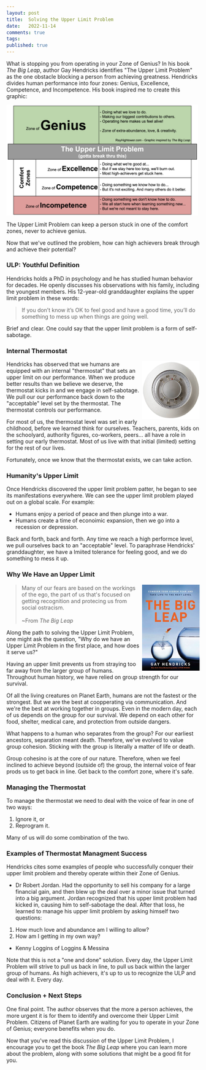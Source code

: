 ```yaml
---
layout: post
title:  Solving the Upper Limit Problem
date:   2022-11-14
comments: true
tags: 
published: true
---
```

What is stopping you from operating in your Zone of Genius? In his book _The Big Leap_, author Gay Hendricks identifies "The Upper Limit Problem" as the one obstacle blocking a person from achieving greatness. Hendricks divides human performance into four zones: Genius, Excellence, Competence, and Incompetence. His book inspired me to create this graphic: 

<a href="/images/Zones_Solving_the_Upper_Limit_Problem_RayHightower.png"><img src="/images/Zones_Solving_the_Upper_Limit_Problem_RayHightower.png" align="center" width="500" padding="20" alt="The Big Leap by Gay Hendricks - Upper Limit Problem Chart - RayHightower" title="The Big Leap by Gay Hendricks - Upper Limit Problem Chart - RayHightower" /></a>

The Upper Limit Problem can keep a person stuck in one of the comfort zones, never to achieve genius. 

Now that we've outlined the problem, how can high achievers break through and achieve their potential?

<!--more-->

### ULP: Youthful Definition

Hendricks holds a PhD in psychology and he has studied human behavior for decades. He openly discusses his observations with his family, including the youngest members. His 12-year-old granddaughter explains the upper limit problem in these words:

>If you don’t know it’s OK to feel good and have a good time, you’ll do something to mess up when things are going well.

Brief and clear. One could say that the upper limit problem is a form of self-sabotage. 

### Internal Thermostat

<img src="/images/generic-thermostat.jpg" align="right" width="150" padding="10" alt="The Big Leap by Gay Hendricks - Thermostat" title="Thermostat - The Big Leap by Gay Hendricks - Thermostat" />

Hendricks has observed that we humans are equipped with an internal "thermostat" that sets an upper limit on our performance. When we produce better results than we believe we deserve, the thermostat kicks in and we engage in self-sabotage. We pull our our performance back down to the "acceptable" level set by the thermostat. The thermostat controls our performance. 

For most of us, the thermostat level was set in early childhood, before we learned think for ourselves. Teachers, parents, kids on the schoolyard, authority figures, co-workers, peers... all have a role in setting our early thermostat. Most of us live with that initial (limited) setting for the rest of our lives.

Fortunately, once we know that the thermostat exists, we can take action.

### Humanity's Upper Limit

Once Hendricks discovered the upper limit problem patter, he began to see its manifestations everywhere. We can see the upper limit problem played out on a global scale. For example:

* Humans enjoy a period of peace and then plunge into a war.
* Humans create a time of econoimic expansion, then we go into a recession or depression.

Back and forth, back and forth. Any time we reach a high performce level, we pull ourselves back to an "acceptable" level. To paraphrase Hendricks' granddaughter, we have a lmiited tolerance for feeling good, and we do something to mess it up.

### Why We Have an Upper Limit

<img src="/images/the_big_leap_book_cover.jpg" align="right" width="150" padding="10" alt="The Big Leap by Gay Hendricks - book cover" title="The Big Leap by Gay Hendricks - book cover" />

>Many of our fears are based on the workings of the ego, the part of us that's focused on getting recognition and protecing us from social ostracism.<br/>&nbsp;<br/>~From _The Big Leap_

Along the path to solving the Upper Limit Problem, one might ask the question, "Why do we have an Upper Limit Problem in the first place, and how does it serve us?"

Having an upper limit prevents us from straying too far away from the larger group of humans. Throughout human history, we have relied on group strength for our survival.

Of all the living creatures on Planet Earth, humans are not the fastest or the strongest. But we are the best at coopperating via communication. And we're the best at working together in groups. Even in the modern day, each of us depends on the group for our survival. We depend on each other for food, shelter, medical care, and protection from outside dangers. 

What happens to a human who separates from the group? For our earliest ancestors, separation meant death. Therefore, we've evolved to value group cohesion. Sticking with the group is literally a matter of life or death.

Group cohesino is at the core of our nature. Therefore, when we feel inclined to achieve beyond (outside of) the group, the internal voice of fear prods us to get back in line. Get back to the comfort zone, where it's safe.

### Managing the Thermostat

To manage the thermostat we need to deal with the voice of fear in one of two ways:

1. Ignore it, or
2. Reprogram it.

Many of us will do some combination of the two.

### Examples of Thermostat Managment Success

Hendricks cites some examples of people who successfully conquer their upper limit problem and thereby operate within their Zone of Genius.

* Dr Robert Jordan. Had the opportunity to sell his company for a large financial gain, and then blew up the deal over a minor issue that turned into a big argument. Jordan recognized that his upper limit problem had kicked in, causing him to self-sabotage the deal. After that loss, he learned to manage his upper limit problem by asking himself two questions: 
1. How much love and abundance am I willing to allow?
2. How am I getting in my own way?

* Kenny Loggins of Loggins & Messina


Note that this is not a "one and done" solution. Every day, the Upper Limit Problem will strive to pull us back in line, to pull us back within the larger group of humans. As high achievers, it's up to us to recognize the ULP and deal with it. Every day.

### Conclusion + Next Steps

One final point. The author observes that the more a person achieves, the more urgent it is for them to identify and overcome their Upper Limit Problem. Citizens of Planet Earth are waiting for you to operate in your Zone of Genius; everyone benefits when you do.

Now that you've read this discussion of the Upper Limit Problem, I encourage you to get the book _The Big Leap_ where you can learn more about the problem, along with some solutions that might be a good fit for you.
